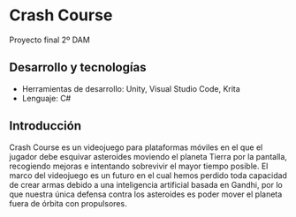 # Crash Course
 Proyecto final 2º DAM
 
 ## Desarrollo y tecnologías
 * Herramientas de desarrollo: Unity, Visual Studio Code, Krita
 * Lenguaje: C#

## Introducción
Crash Course es un videojuego para plataformas móviles en el que el jugador debe esquivar asteroides moviendo el planeta Tierra por la pantalla, recogiendo mejoras e intentando sobrevivir el mayor tiempo posible. El marco del videojuego es un futuro en el cual hemos perdido toda capacidad de crear armas debido a una inteligencia artificial basada en Gandhi, por lo que nuestra única defensa contra los asteroides es poder mover el planeta fuera de órbita con propulsores.
